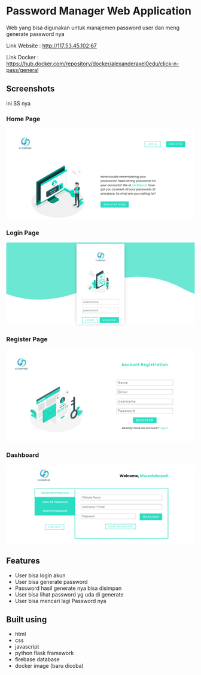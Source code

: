 # Password Manager Web Application

Web yang bisa digunakan untuk manajemen password user dan meng generate password nya

Link Website : http://117.53.45.102:67

Link Docker : https://hub.docker.com/repository/docker/alexanderaxel0edu/click-n-pass/general

## Screenshots

ini SS nya

### Home Page

![Home Page](./screenshots/Home.png "Home Page")

### Login Page

![Login Page](./screenshots/Login.png "Login Page")

### Register Page

![Register Page](./screenshots/Register.png "Register Page")

### Dashboard

![Main Dashboard](./screenshots/Dashboard.png "Main Dashboard")

## Features

- User bisa login akun
- User bisa generate password
- Password hasil generate nya bisa disimpan
- User bisa lihat password yg uda di generate
- User bisa mencari lagi Password nya

## Built using

- html
- css
- javascript
- python flask framework
- firebase database
- docker image (baru dicoba)

